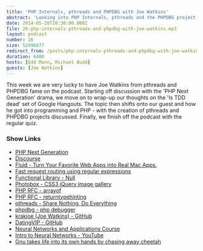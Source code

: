```yaml
---
title: 'PHP Internals, pthreads and PHPDBG with Joe Watkins'
abstract: 'Looking into PHP Internals, pthreads and the PHPDBG project.'
date: 2014-05-28T20:30:00.000Z
file: 26-php-internals-pthreads-and-phpdbg-with-joe-watkins.mp3
layout: podcast
number: 26
size: 52496877
redirect_from: /posts/php-internals-pthreads-and-phpdbg-with-joe-watkins/
duration: 6400
hosts: [Edd Mann, Michael Budd]
guests: [Joe Watkins]
---
```


This week we are very lucky to have Joe Watkins from pthreads and PHPDBG fame on the podcast.
Starting off discussion with the 'PHP Next Generation' drama, we move on to wrap-up our thoughts on the 'Is TDD dead' set of Google Hangouts.
The topic then shifts onto our guest and how he got into programming and PHP - with the creation of pthreads and PHPDBG projects discussed.
Finally, we finish off the podcast with the regular quiz.

### Show Links

- [PHP Next Generation](http://php.net/archive/2014.php#id2014-05-27-1)
- [Discourse](http://www.discourse.org/)
- [Fluid - Turn Your Favorite Web Apps into Real Mac Apps.](http://fluidapp.com/)
- [Fast request routing using regular expressions](http://nikic.github.io/2014/02/18/Fast-request-routing-using-regular-expressions.html)
- [Functional Library - Null](https://igor.io/2014/01/10/functional-library-null.html)
- [Photobox - CSS3 jQuery image gallery](http://dropthebit.com/500/photobox-css3-image-gallery-jquery-plugin/)
- [PHP RFC - arrayof](https://wiki.php.net/rfc/arrayof)
- [PHP RFC - returntypehinting](https://wiki.php.net/rfc/returntypehinting)
- [pthreads - Share Nothing, Do Everything](http://pthreads.org/)
- [phpdbg - php debugger](http://phpdbg.com/)
- [krakjoe (Joe Watkins) - GitHub](https://github.com/krakjoe)
- [DatingVIP - GitHub](https://github.com/DatingVIP)
- [Neural Networks and Applications Course](http://freevideolectures.com/Course/2677/Neural-Networks-and-Applications)
- [Intro to Neural Networks - YouTube](https://www.youtube.com/watch?v=DG5-UyRBQD4&feature=youtu.be)
- [Gnu takes life into its own hands by chasing away cheetah](http://www.dailymail.co.uk/news/article-2640428/Gnu-think-The-moment-fearless-gnu-takes-life-hands-chasing-away-cheetah.html)
